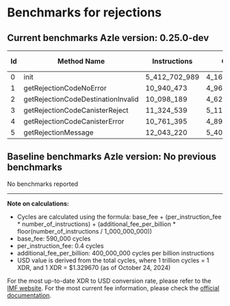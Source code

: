 # Benchmarks for rejections

## Current benchmarks Azle version: 0.25.0-dev

| Id  | Method Name                        | Instructions  | Cycles        | USD           | USD/Million Calls |
| --- | ---------------------------------- | ------------- | ------------- | ------------- | ----------------- |
| 0   | init                               | 5_412_702_989 | 4_165_671_195 | $0.0055389680 | $5_538.96         |
| 1   | getRejectionCodeNoError            | 10_940_473    | 4_966_189     | $0.0000066034 | $6.60             |
| 2   | getRejectionCodeDestinationInvalid | 10_098_189    | 4_629_275     | $0.0000061554 | $6.15             |
| 3   | getRejectionCodeCanisterReject     | 11_324_539    | 5_119_815     | $0.0000068077 | $6.80             |
| 4   | getRejectionCodeCanisterError      | 10_761_395    | 4_894_558     | $0.0000065081 | $6.50             |
| 5   | getRejectionMessage                | 12_043_220    | 5_407_288     | $0.0000071899 | $7.18             |

## Baseline benchmarks Azle version: No previous benchmarks

No benchmarks reported

---

**Note on calculations:**

-   Cycles are calculated using the formula: base_fee + (per_instruction_fee \* number_of_instructions) + (additional_fee_per_billion \* floor(number_of_instructions / 1_000_000_000))
-   base_fee: 590_000 cycles
-   per_instruction_fee: 0.4 cycles
-   additional_fee_per_billion: 400_000_000 cycles per billion instructions
-   USD value is derived from the total cycles, where 1 trillion cycles = 1 XDR, and 1 XDR = $1.329670 (as of October 24, 2024)

For the most up-to-date XDR to USD conversion rate, please refer to the [IMF website](https://www.imf.org/external/np/fin/data/rms_sdrv.aspx).
For the most current fee information, please check the [official documentation](https://internetcomputer.org/docs/current/developer-docs/gas-cost#execution).
